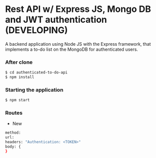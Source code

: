 # Rest API w/ Express JS, Mongo DB and JWT authentication (DEVELOPING)

A backend application using Node JS with the Express framework, that implements a to-do list on the MongoDB for authenticated users.

### After clone

```sh
$ cd authenticated-to-do-api
$ npm install
```

### Starting the application

```sh
$ npm start
```

### Routes

* New
```sh
method: 
url: 
headers: "Authentication: <TOKEN>"
body: {
}
```
